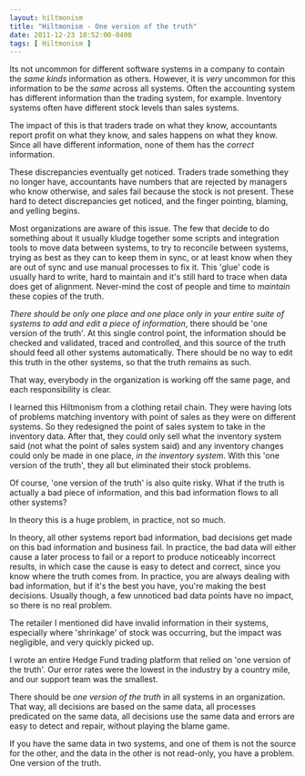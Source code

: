 ```yaml
---
layout: hiltmonism
title: "Hiltmonism - One version of the truth"
date: 2011-12-23 10:52:00-0400
tags: [ Hiltmonism ]
---
```


Its not uncommon for different software systems in a company to contain the *same kinds* information as others. However, it is *very* uncommon for this information to be the *same* across all systems. Often the accounting system has different information than the trading system, for example.  Inventory systems often have different stock levels than sales systems.

The impact of this is that traders trade on what they know, accountants report profit on what they know, and sales happens on what they know. Since all have different information, none of them has the *correct* information.

These discrepancies eventually get noticed. Traders trade something they no longer have, accountants have numbers that are rejected by managers who know otherwise, and sales fail because the stock is not present. These hard to detect discrepancies get noticed, and the finger pointing, blaming, and yelling begins.

Most organizations are aware of this issue. The few that decide to do something about it usually kludge together some scripts and integration tools to move data between systems, to try to reconcile between systems, trying as best as they can to keep them in sync, or at least know when they are out of sync and use manual processes to fix it.  This 'glue' code is usually hard to write, hard to maintain and it's still hard to trace when data does get of alignment. Never-mind the cost of people and time to *maintain* these copies of the truth.

*There should be only one place and one place only in your entire suite of systems to add and edit a piece of information*, there should be 'one version of the truth'. At this single control point, the information should be checked and validated, traced and controlled, and this source of the truth should feed all other systems automatically. There should be no way to edit this truth in the other systems, so that the truth remains as such.

That way, everybody in the organization is working off the same page, and each responsibility is clear.

I learned this Hiltmonism from a clothing retail chain. They were having lots of problems matching inventory with point of sales as they were on different systems. So they redesigned the point of sales system to take in the inventory data. After that, they could only sell what the inventory system said (not what the point of sales system said) and any inventory changes could only be made in one place, *in the inventory system*.  With this 'one version of the truth', they all but eliminated their stock problems.

Of course, 'one version of the truth' is also quite risky. What if the truth is actually a bad piece of information, and this bad information flows to all other systems?  

In theory this is a huge problem, in practice, not so much.

In theory, all other systems report bad information, bad decisions get made on this bad information and business fail.  In practice, the bad data will either cause a later process to fail or a report to produce noticeably incorrect results, in which case the cause is easy to detect and correct, since you know where the truth comes from. In practice, you are always dealing with bad information, but if it's the best you have, you're making the best decisions. Usually though, a few unnoticed bad data points have no impact, so there is no real problem.  

The retailer I mentioned did have invalid information in their systems, especially where 'shrinkage' of stock was occurring, but the impact was negligible, and very quickly picked up.

I wrote an entire Hedge Fund trading platform that relied on 'one version of the truth'. Our error rates were the lowest in the industry by a country mile, and our support team was the smallest.

There should be *one version of the truth* in all systems in an organization. That way, all decisions are based on the same data, all processes predicated on the same data, all decisions use the same data and errors are easy to detect and repair, without playing the blame game.

If you have the same data in two systems, and one of them is not the source for the other, and the data in the other is not read-only, you have a problem. One version of the truth.
